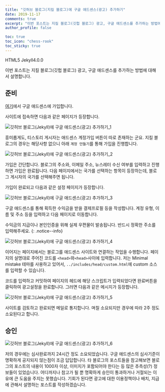 ```yaml
---
title: "깃허브 블로그(지킬 블로그)에 구글 애드센스(광고) 추가하기"
date: 2019-11-17
comments: true
excerpt: "이번 포스트는 지킬 블로그(깃헙 블로그) 광고, 구글 애드센스를 추가하는 방법에 대해서 설명합니다."
author_profile: false

toc: true
toc_icon: "chess-rook"
toc_sticky: true
---
```


<!--Language Button HTML -->
<a class="HTML"><i class="fab fa-html5"></i> HTML</a><a class="HTMLVer">5</a>  <a class="Jekyll"><i class="fab fa-github"></i> Jekyll</a><a class="JekyllVer">4.0.0</a>
<!--Language Button HTML -->
<!--Main contents-->

이번 포스트는 지킬 블로그(깃헙 블로그) 광고, 구글 애드센스를 추가하는 방법에 대해서 설명합니다.

## 준비
[여기](https://support.google.com/adsense/answer/10162?hl=ko)에서 구글 애드센스에 가입합니다.

사이트에 접속하면 다음과 같은 페이지가 등장합니다.

![깃허브 블로그(Jekyll)에 구글 애드센스(광고) 추가하기_1](https://i.imgur.com/8UrmSlo.jpg)

흥미롭게도, 티스토리 게시자는 애드센스 계정가입 버튼이 따로 존재하는 군요. 지킬 블로그의 경우는 해당사항 없으니 아래 `계정 만들기`를 통해 가입을 진행합니다.

![깃허브 블로그(Jekyll)에 구글 애드센스(광고) 추가하기_2](https://i.imgur.com/McHFxF8.jpg)

가입은 간단합니다. 블로그의 주소와, 이메일 주소, 뉴스레터 수신 여부를 입력하고 진행하면 가입은 완료됩니다. 다음 페이지에서는 국가를 선택하는 항목이 등장하는데, 블로그 게시자의 국가를 선택해주면 됩니다.

가입이 완료되고 다음과 같은 설정 페이지가 등장합니다.

![깃허브 블로그(Jekyll)에 구글 애드센스(광고) 추가하기_3](https://i.imgur.com/NlQIoKf.jpg)

구글 애드센스를 통해 획득한 수익금을 받을 결제프로필 등을 작성합니다. 계정 유형, 이름 및 주소 등을 입력하고 다음 페이지로 이동합니다.

수익금의 지급이나 본인인증을 위해 실제 우편물이 발송됩니다. 반드시 정확한 주소를 입력해주세요.
{: .notice--info}

![깃허브 블로그(Jekyll)에 구글 애드센스(광고) 추가하기_4](https://i.imgur.com/4Xng4SY.jpg)

이어지는 페이지에서는 블로그를 애드센스 사이트와 연결하는 작업을 수행합니다. 페이지의 설명대로 주어진 코드를 `<head>`와`<head>`사이에 입력합니다. 저는 Minimal mistake 테마를 사용하고 있어서, `../includes/head/custom.html`에 custom 소스를 입력할 수 있습니다.

코드를 입력하고 커밋하여 페이지의 헤드에 해당 스크립트가 입력되었다면 완료버튼을 클릭하여 광고설정을 완료합니다. 그러면 다음과 같은 메시지가 등장합니다.

![깃허브 블로그(Jekyll)에 구글 애드센스(광고) 추가하기_5](https://i.imgur.com/l5jkItB.jpg)

사이트를 검토하고 완료되면 메일로 통지합니다. 며칠 소요되지만 경우에 따라 2주 정도 소요된다고 합니다.

## 승인

![깃허브 블로그(Jekyll)에 구글 애드센스(광고) 추가하기_6](https://i.imgur.com/Anz8g5p.jpg)

저의 경우에는 심사완료까지 24시간 정도 소요되었습니다. 구글 애드센스의 심사기준이 명확하게 공지되지 않는점이 조금 답답합니다. 타 블로그의 포스트들을 참고해보면 블로그의 포스트의 내용이 1000자 이상, 이미지가 포함되어야 한다는 등 많은 추측성(?) 정보들이 있었습니다. 어디까지나 참고가 될 뿐 명확하게 승인이 통과하거나 거절되는 이유에 큰 도움을 주지는 못했습니다. 기회가 된다면 광고에 대한 이용정책이나 배치, 지급에 관해서 설명하는 포스트를 작성하겠습니다.

<!--이후 게시에 관해서-->

<!--Main contents-->
